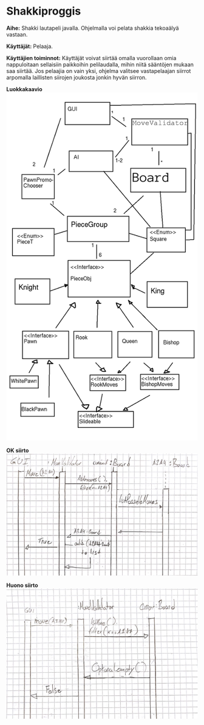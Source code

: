# Shakkiproggis

**Aihe:** Shakki lautapeli javalla. Ohjelmalla voi pelata shakkia tekoaälyä vastaan.


**Käyttäjät:** Pelaaja.

**Käyttäjien toiminnot:** Käyttäjät voivat siirtää omalla vuorollaan omia nappuloitaan sellaisiin paikkoihin pelilaudalla, mihin niitä sääntöjen mukaan saa siirtää. Jos pelaajia on vain yksi, ohjelma valitsee vastapelaajan siirrot arpomalla laillisten siirojen joukosta jonkin hyvän siirron.

**Luokkakaavio**
![Paina tästä nähdäksesi luokkakaavion](./luokkakaavio.png "luokkakaavio")

**OK siirto**
![Sekvenssikaavio: Käyttäjä tekee ok siirron](./sekvenssi2.jpg "Ok siirto")


**Huono siirto**
![Sekvenssikaavio: Käyttäjä tekee huonon siirron](./sekvenssi1.jpg "Huono siirto")
